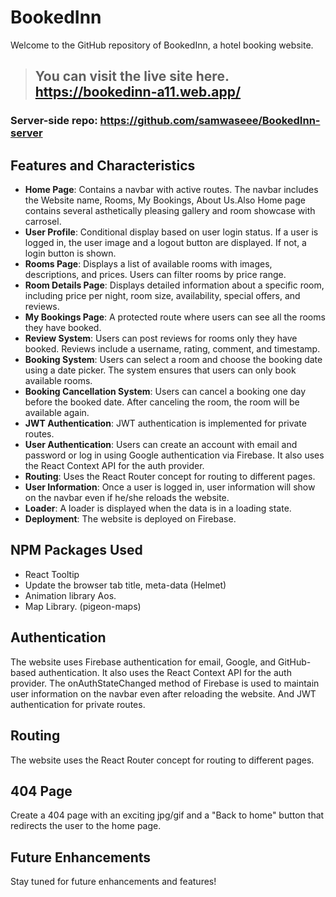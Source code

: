# BookedInn

Welcome to the GitHub repository of BookedInn, a hotel booking website. 
> ## You can visit the live site here. https://bookedinn-a11.web.app/

### Server-side repo: https://github.com/samwaseee/BookedInn-server

## Features and Characteristics

- **Home Page**: Contains a navbar with active routes. The navbar includes the Website name, Rooms, My Bookings, About Us.Also Home page contains several asthetically pleasing gallery and room showcase with carrosel.
- **User Profile**: Conditional display based on user login status. If a user is logged in, the user image and a logout button are displayed. If not, a login button is shown.
- **Rooms Page**: Displays a list of available rooms with images, descriptions, and prices. Users can filter rooms by price range.
- **Room Details Page**: Displays detailed information about a specific room, including price per night, room size, availability, special offers, and reviews.
- **My Bookings Page**: A protected route where users can see all the rooms they have booked.
- **Review System**: Users can post reviews for rooms only they have booked. Reviews include a username, rating, comment, and timestamp.
- **Booking System**: Users can select a room and choose the booking date using a date picker. The system ensures that users can only book available rooms.
- **Booking Cancellation System**: Users can cancel a booking one day before the booked date. After canceling the room, the room will be available again.
- **JWT Authentication**: JWT authentication is implemented for private routes.
- **User Authentication**: Users can create an account with email and password or log in using Google authentication via Firebase. It also uses the React Context API for the auth provider.
- **Routing**: Uses the React Router concept for routing to different pages.
- **User Information**: Once a user is logged in, user information will show on the navbar even if he/she reloads the website.
- **Loader**: A loader is displayed when the data is in a loading state.
- **Deployment**: The website is deployed on Firebase.


## NPM Packages Used

- React Tooltip
- Update the browser tab title, meta-data (Helmet)
- Animation library Aos.
- Map Library. (pigeon-maps)

## Authentication

The website uses Firebase authentication for email, Google, and GitHub-based authentication. It also uses the React Context API for the auth provider. The onAuthStateChanged method of Firebase is used to maintain user information on the navbar even after reloading the website.
And JWT authentication for private routes.
## Routing

The website uses the React Router concept for routing to different pages.


## 404 Page

Create a 404 page with an exciting jpg/gif and a "Back to home" button that redirects the user to the home page.


## Future Enhancements

Stay tuned for future enhancements and features!
